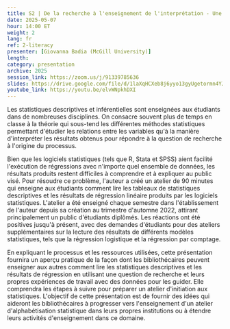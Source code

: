 ```yaml
---
title: S2 | De la recherche à l'enseignement de l'interprétation - Une feuille de route pour les bibliothécaires afin d'enseigner la culture statistique
date: 2025-05-07
hour: 14:00 ET
weight: 2
lang: fr
ref: 2-literacy
presenter: [Giovanna Badia (McGill University)]
length:
category: presentation
archive: 2025
session_link: https://zoom.us/j/91339785636
slides: https://drive.google.com/file/d/1laXqHCXeb8j6yyo13gyUgetormn4YJDI/view?usp=sharing
youtube_link: https://youtu.be/elvWNpkhDXI
---
```

Les statistiques descriptives et inférentielles sont enseignées aux étudiants dans de nombreuses disciplines. On consacre souvent plus de temps en classe à la théorie qui sous-tend les différentes méthodes statistiques permettant d'étudier les relations entre les variables qu'à la manière d'interpréter les résultats obtenus pour répondre à la question de recherche à l'origine du processus. <!--more-->

Bien que les logiciels statistiques (tels que R, Stata et SPSS) aient facilité l'exécution de régressions avec n'importe quel ensemble de données, les résultats produits restent difficiles à comprendre et à expliquer au public visé. Pour résoudre ce problème, l'auteur a créé un atelier de 90 minutes qui enseigne aux étudiants comment lire les tableaux de statistiques descriptives et les résultats de régression linéaire produits par les logiciels statistiques. L'atelier a été enseigné chaque semestre dans l'établissement de l'auteur depuis sa création au trimestre d'automne 2022, attirant principalement un public d'étudiants diplômés. Les réactions ont été positives jusqu'à présent, avec des demandes d'étudiants pour des ateliers supplémentaires sur la lecture des résultats de différents modèles statistiques, tels que la régression logistique et la régression par comptage.

En expliquant le processus et les ressources utilisées, cette présentation fournira un aperçu pratique de la façon dont les bibliothécaires peuvent enseigner aux autres comment lire les statistiques descriptives et les résultats de régression en utilisant une question de recherche et leurs propres expériences de travail avec des données pour les guider. Elle comprendra les étapes à suivre pour préparer un atelier d'initiation aux statistiques. L'objectif de cette présentation est de fournir des idées qui aideront les bibliothécaires à progresser vers l'enseignement d'un atelier d'alphabétisation statistique dans leurs propres institutions ou à étendre leurs activités d'enseignement dans ce domaine.
